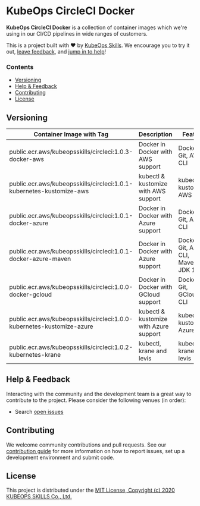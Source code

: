 # KubeOps CircleCI Docker

**KubeOps CircleCI Docker** is a collection of container images which we're using in our CI/CD pipelines in wide ranges of customers.

This is a project built with ❤️ by [KubeOps Skills](https://www.kubeops.guru). We encourage you to try it out, [leave feedback](#help--feedback), and [jump in to help](#contributing)!

### Contents
- [Versioning](#versioning)
- [Help & Feedback](#help--feedback)
- [Contributing](#contributing)
- [License](#license)

## Versioning
| Container Image with Tag | Description | Feature |
|----------------|------------ |---------------------|
| public.ecr.aws/kubeopsskills/circleci:1.0.3-docker-aws | Docker in Docker with AWS support | Docker, Git, AWS CLI |
| public.ecr.aws/kubeopsskills/circleci:1.0.1-kubernetes-kustomize-aws | kubectl & kustomize with AWS support  | kubectl, kustomize, AWS CLI |
| public.ecr.aws/kubeopsskills/circleci:1.0.1-docker-azure | Docker in Docker with Azure support | Docker, Git, Azure CLI |
| public.ecr.aws/kubeopsskills/circleci:1.0.1-docker-azure-maven | Docker in Docker with Azure support | Docker, Git, Azure CLI, Maven, JDK 11 |
| public.ecr.aws/kubeopsskills/circleci:1.0.0-docker-gcloud | Docker in Docker with GCloud support | Docker, Git, GCloud CLI |
| public.ecr.aws/kubeopsskills/circleci:1.0.0-kubernetes-kustomize-azure | kubectl & kustomize with Azure support | kubectl, kustomize, Azure CLI |
| public.ecr.aws/kubeopsskills/circleci:1.0.2-kubernetes-krane | kubectl, krane and levis | kubectl, krane, levis |

## Help & Feedback
Interacting with the community and the development team is a great way to
contribute to the project. Please consider the following venues (in order):

* Search [open issues](https://github.com/kubeopsskills/circleci-docker/issues)

## Contributing

We welcome community contributions and pull requests. See our [contribution
guide](./CONTRIBUTING.md) for more information on how to report issues, set up a
development environment and submit code.

## License

This project is distributed under the [MIT License, Copyright (c) 2020 KUBEOPS SKILLS Co., Ltd.](./LICENSE)